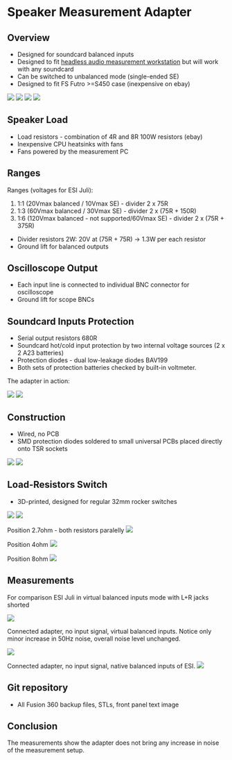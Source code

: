 # Speaker Measurement Adapter

## Overview
* Designed for soundcard balanced inputs
* Designed to fit [headless audio measurement workstation](https://github.com/pavhofman/measurement-station) but will work with any soundcard
* Can be switched to unbalanced mode (single-ended SE)
* Designed to fit FS Futro >=S450 case (inexpensive on ebay)

<img src="https://github.com/pavhofman/speaker-adapter/raw/master/images/front.jpg">
<img src="https://github.com/pavhofman/speaker-adapter/raw/master/images/back.jpg">
<img src="https://github.com/pavhofman/speaker-adapter/raw/master/images/front-detail.jpg">

<img src="https://github.com/pavhofman/speaker-adapter/raw/master/images/schematics.png">

## Speaker Load
* Load resistors - combination of 4R and 8R 100W resistors (ebay)
* Inexpensive CPU heatsinks with fans
* Fans powered by the measurement PC

## Ranges
Ranges (voltages for ESI Juli):
  1. 1:1 (20Vmax balanced / 10Vmax SE) - divider 2 x 75R
  2. 1:3 (60Vmax balanced / 30Vmax SE) - divider 2 x (75R + 150R)
  3. 1:6 (120Vmax balanced - not supported/60Vmax SE) - divider 2 x (75R + 375R)
* Divider resistors 2W: 20V at (75R + 75R) -> 1.3W per each resistor
* Ground lift for balanced outputs

## Oscilloscope Output
* Each input line is connected to individual BNC connector for oscilloscope
* Ground lift for scope BNCs


## Soundcard Inputs Protection
* Serial output resistors 680R
* Soundcard hot/cold input protection by two internal voltage sources (2 x 2 A23 batteries)
* Protection diodes - dual low-leakage diodes BAV199
* Both sets of protection batteries checked by built-in voltmeter.



The adapter in action:

<img src="https://github.com/pavhofman/speaker-adapter/raw/master/images/adapter-pc.jpg">
<img src="https://github.com/pavhofman/speaker-adapter/raw/master/images/adapter-pc-detail.jpg">


## Construction
* Wired, no PCB
* SMD protection diodes soldered to small universal PCBs placed directly onto TSR sockets

<img src="https://github.com/pavhofman/speaker-adapter/raw/master/images/inside-back.jpg">
<img src="https://github.com/pavhofman/speaker-adapter/raw/master/images/inside-front.jpg">

## Load-Resistors Switch
* 3D-printed, designed for regular 32mm rocker switches
<img src="https://github.com/pavhofman/speaker-adapter/raw/master/images/switch-front.jpg">
<img src="https://github.com/pavhofman/speaker-adapter/raw/master/images/switch-back.jpg">

Position 2.7ohm - both resistors paralelly
<img src="https://github.com/pavhofman/speaker-adapter/raw/master/images/switch-2.7.jpg">

Position 4ohm
<img src="https://github.com/pavhofman/speaker-adapter/raw/master/images/switch-4.jpg">

Position 8ohm
<img src="https://github.com/pavhofman/speaker-adapter/raw/master/images/switch-8.jpg">


## Measurements
For comparison ESI Juli in virtual balanced inputs mode with L+R jacks shorted

<img src="https://github.com/pavhofman/speaker-adapter/raw/master/images/virt-bal-shorted-inputs.png">

Connected adapter, no input signal, virtual balanced inputs. Notice only minor increase in 50Hz noise, overall noise level unchanged.

<img src="https://github.com/pavhofman/speaker-adapter/raw/master/images/virt-bal-adapter-no-input.png">

Connected adapter, no input signal, native balanced inputs of ESI.
<img src="https://github.com/pavhofman/speaker-adapter/raw/master/images/native-bal-adapter-no-input.png">

## Git repository
* All Fusion 360 backup files, STLs, front panel text image

## Conclusion
The measurements show the adapter does not bring any increase in noise of the measurement setup.
